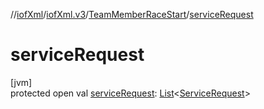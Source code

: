 //[iofXml](../../../index.md)/[iofXml.v3](../index.md)/[TeamMemberRaceStart](index.md)/[serviceRequest](service-request.md)

# serviceRequest

[jvm]\
protected open val [serviceRequest](service-request.md): [List](https://docs.oracle.com/javase/8/docs/api/java/util/List.html)<[ServiceRequest](../-service-request/index.md)>
